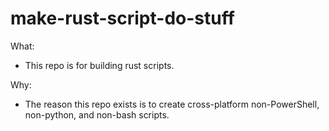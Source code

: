 # make-rust-script-do-stuff

What:
  * This repo is for building rust scripts.

Why:
  * The reason this repo exists is to create cross-platform non-PowerShell, non-python, and non-bash scripts.
